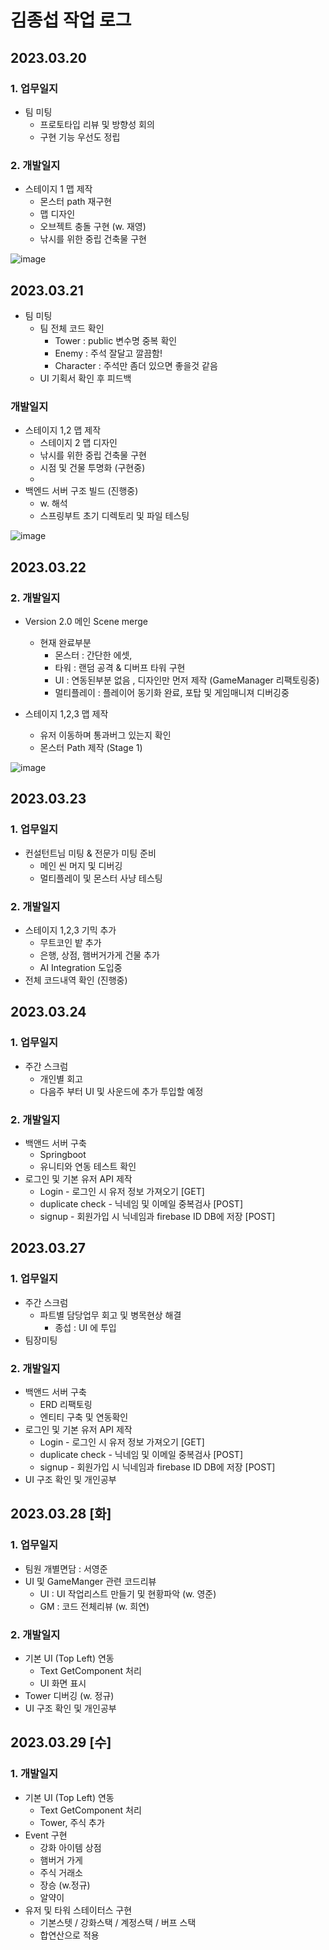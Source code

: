 # 김종섭 작업 로그

## 2023.03.20

### 1. 업무일지

- 팀 미팅 
  - 프로토타입 리뷰 및 방향성 회의
  - 구현 기능 우선도 정립

### 2. 개발일지
 - 스테이지 1 맵 제작
     - 몬스터 path 재구현
     - 맵 디자인
     - 오브젝트 충돌 구현 (w. 재영)
     - 낚시를 위한 중립 건축물 구현

![image](https://user-images.githubusercontent.com/104764340/226290449-1bc2ed8b-0ee4-4b5f-ab29-04dc210c92c7.png)


## 2023.03.21 

- 팀 미팅 
  - 팀 전체 코드 확인
    - Tower : public 변수명 중복 확인
    - Enemy : 주석 잘달고 깔끔함!
    - Character : 주석만 좀더 있으면 좋을것 같음
  - UI 기획서 확인 후 피드백

### 개발일지

 - 스테이지 1,2 맵 제작
     - 스테이지 2 맵 디자인
     - 낚시를 위한 중립 건축물 구현
     - 시점 및 건물 투명화 (구현중)
     - 
 - 백엔드 서버 구조 빌드 (진행중)
     - w. 해석
     - 스프링부트 초기 디렉토리 및 파일 테스팅
     
![image](https://user-images.githubusercontent.com/104764340/226557075-869220df-b4b0-4593-a4ca-b0941bbbe511.png)

## 2023.03.22

### 2. 개발일지

 - Version 2.0 메인 Scene merge
     - 현재 완료부분
       - 몬스터 : 간단한 에셋, 
       - 타워 : 랜덤 공격 & 디버프 타워 구현
       - UI : 연동된부분 없음 , 디자인만 먼저 제작 (GameManager 리팩토링중)
       - 멀티플레이 : 플레이어 동기화 완료, 포탑 및 게임매니져 디버깅중
     
 - 스테이지 1,2,3 맵 제작
     - 유저 이동하며 통과버그 있는지 확인
     - 몬스터 Path 제작 (Stage 1)
     
![image](https://user-images.githubusercontent.com/104764340/226850838-3d8025a4-1076-4c3f-bd06-9bfea783c2ff.png)


## 2023.03.23


### 1. 업무일지

 - 컨설턴트님 미팅 & 전문가 미팅 준비
   - 메인 씬 머지 및 디버깅
   - 멀티플레이 및 몬스터 사냥 테스팅

### 2. 개발일지
     
 - 스테이지 1,2,3 기믹 추가
     - 무트코인 밭 추가
     - 은행, 상점, 햄버거가게 건물 추가
     - AI Integration 도입중
 - 전체 코드내역 확인 (진행중)

 ## 2023.03.24


### 1. 업무일지

 - 주간 스크럼
   - 개인별 회고
   - 다음주 부터 UI 및 사운드에 추가 투입할 예정

### 2. 개발일지
     
 - 백앤드 서버 구축
    - Springboot
    - 유니티와 연동 테스트 확인
 - 로그인 및 기본 유저 API 제작
    - Login - 로그인 시 유저 정보 가져오기 [GET]
    - duplicate check - 닉네임 및 이메일 중복검사 [POST]
    - signup - 회원가입 시 닉네임과 firebase ID DB에 저장 [POST]



## 2023.03.27


### 1. 업무일지

 - 주간 스크럼
   - 파트별 담당업무 회고 및 병목현상 해결
     - 종섭 : UI 에 투입
 - 팀장미팅

### 2. 개발일지
     
 - 백앤드 서버 구축
    - ERD 리팩토링
    - 엔티티 구축 및 연동확인
 - 로그인 및 기본 유저 API 제작
    - Login - 로그인 시 유저 정보 가져오기 [GET]
    - duplicate check - 닉네임 및 이메일 중복검사 [POST]
    - signup - 회원가입 시 닉네임과 firebase ID DB에 저장 [POST]
 - UI 구조 확인 및 개인공부


## 2023.03.28 [화]


### 1. 업무일지

 - 팀원 개별면담 : 서영준
 - UI 및 GameManger 관련 코드리뷰
   - UI : UI 작업리스트 만들기 및 현황파악 (w. 영준)
   - GM : 코드 전체리뷰 (w. 희연)

### 2. 개발일지
     
 - 기본 UI (Top Left) 연동
    - Text GetComponent 처리
    - UI 화면 표시
 - Tower 디버깅 (w. 정규)
 - UI 구조 확인 및 개인공부

 ## 2023.03.29 [수]


### 1. 개발일지
     
 - 기본 UI (Top Left) 연동
    - Text GetComponent 처리
    - Tower, 주식 추가
 - Event 구현
    - 강화 아이템 상점
    - 햄버거 가게
    - 주식 거래소
    - 장승 (w.정규)
    - 알약이
 - 유저 및 타워 스테이터스 구현
    - 기본스텟 / 강화스택 / 계정스택 / 버프 스택
    - 합연산으로 적용